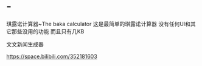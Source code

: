 # -
琪露诺计算器~The baka calculator
这是最简单的琪露诺计算器
没有任何UI和其它那些没用的功能
而且只有几KB

文文新闻生成器

https://space.bilibili.com/352181603
